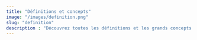 ```yaml
---
title: "Définitions et concepts"
image: "/images/definition.png" 
slug: "definition"
description : "Découvrez toutes les définitions et les grands concepts autour de notre projet"
---
```

